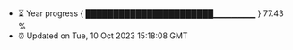 - ⏳ Year progress { ███████████████████████▁▁▁▁▁▁▁ } 77.43 %
- ⏰ Updated on Tue, 10 Oct 2023 15:18:08 GMT

